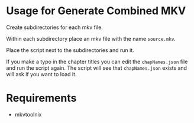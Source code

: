 # Usage for Generate Combined MKV

Create subdirectories for each mkv file.

Within each subdirectory place an mkv file with the name `source.mkv`.

Place the script next to the subdirectories and run it.

If you make a typo in the chapter titles you can edit the `chapNames.json`
file and run the script again.  The script will see that `chapNames.json` exists
and will ask if you want to load it.

# Requirements

* mkvtoolnix
